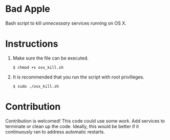 # Bad Apple
Bash script to kill _unnecessary_ services running on OS X.

# Instructions

1. Make sure the file can be executed.

   `$ chmod +x osx_kill.sh`

2. It is recommended that you run the script with root privilleges.

   `$ sudo ./osx_kill.sh`


# Contribution
Contribution is welcomed! This code could use some work. Add services to terminate or clean up the code. Ideally, this would be better if it continuously ran to address automatic restarts.
